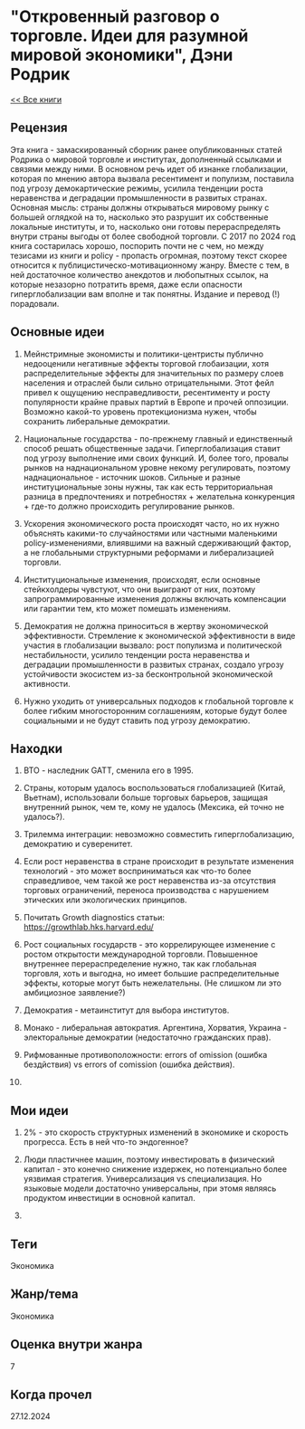 # "Откровенный разговор о торговле. Идеи для разумной мировой экономики", Дэни Родрик

[\<\< Все книги](../README.md)

## Рецензия

Эта книга - замаскированный сборник ранее опубликованных статей Родрика о мировой торговле и институтах, дополненный ссылками и связями между ними. В основном речь идет об изнанке глобализации, которая по мнению автора вызвала ресентимент и популизм, поставила под угрозу демокартические режимы, усилила тенденции роста неравенства и деградации промышленности в развитых странах. Основная мысль: страны должны открываться мировому рынку с большей оглядкой на то, насколько это разрушит их собственные локальные институты, и то, насколько они готовы перераспределять внутри страны выгоды от более свободной торговли. С 2017 по 2024 год книга состарилась хорошо, поспорить почти не с чем, но между тезисами из книги и policy - пропасть огромная, поэтому текст скорее относится к публицистическо-мотивационному жанру. Вместе с тем, в ней достаточное количество анекдотов и любопытных ссылок, на которые незазорно потратить время, даже если опасности гиперглобализации вам вполне и так понятны. Издание и перевод (!) порадовали.

## Основные идеи

1.  Мейнстримные экономисты и политики-центристы публично недооценили негативные эффекты торговой глобаизации, хотя распределительные эффекты для значительных по размеру слоев населения и отраслей были сильно отрицательными. Этот фейл привел к ощущению несправедливости, ресентименту и росту популярности крайне правых партий в Европе и прочей оппозиции. Возможно какой-то уровень протекционизма нужен, чтобы сохранить либеральные демократии.

2.  Национальные государства - по-прежнему главный и единственный способ решать общественные задачи. Гиперглобализация ставит под угрозу выполнение ими своих функций. И, более того, провалы рынков на наднациональном уровне некому регулировать, поэтому наднациональное - источник шоков. Сильные и разные институциональные зоны нужны, так как есть территориальная разница в предпочтениях и потребностях + желательна конкуренция + где-то должно происходить регулирование рынков.

3.  Ускорения экономического роста происходят часто, но их нужно объяснять какими-то случайностями или частными маленькими policy-изменениями, влиявшими на важный сдерживающий фактор, а не глобальными структурными реформами и либерализацией торговли.

4.  Институциональные изменения, происходят, если основные стейкхолдеры чувстуют, что они выиграют от них, поэтому запрограммированные изменения должны включать компенсации или гарантии тем, кто может помешать изменениям.

5.  Демократия не должна приноситься в жертву экономической эффективности. Стремление к экономической эффективности в виде участия в глобализации вызвало: рост популизма и политической нестабильности, усилило тенденции роста неравенства и деградации промышленности в развитых странах, создало угрозу устойчивости экосистем из-за бесконтрольной экономической активности.

6.  Нужно уходить от универсальных подходов к глобальной торговле к более гибким многосторонним соглашениям, которые будут более социальными и не будут ставить под угрозу демократию.

## Находки

1.  ВТО - наследник GATT, сменила его в 1995.

2.  Страны, которым удалось воспользоваться глобализацией (Китай, Вьетнам), использовали больше торговых барьеров, защищая внутренний рынок, чем те, кому не удалось (Мексика, ей точно не удалось?).

3.  Трилемма интеграции: невозможно совместить гиперглобализацию, демократию и суверенитет.

4.  Если рост неравенства в стране происходит в результате изменения технологий - это может восприниматься как что-то более справедливое, чем такой же рост неравенства из-за отсутствия торговых ограничений, переноса производства с нарушением этических или экологических принципов.

5.  Почитать Growth diagnostics статьи: <https://growthlab.hks.harvard.edu/>

6.  Рост социальных государств - это коррелирующее изменение с ростом открытости международной торговли. Повышенное внутреннее перераспределение нужно, так как глобальная торговля, хоть и выгодна, но имеет большие распределительные эффекты, которые могут быть нежелательны. (Не слишком ли это амбициозное заявление?)

7.  Демократия - метаинститут для выбора институтов.

8.  Монако - либеральная автократия. Аргентина, Хорватия, Украина - электоральные демократии (недостаточно гражданских прав).

9.  Рифмованные противоположности: errors of omission (ошибка бездйствия) vs errors of comission (ошибка действия).

10. 

## Мои идеи

1.  2% - это скорость структурных изменений в экономике и скорость прогресса. Есть в ней что-то эндогенное?

2.  Люди пластичнее машин, поэтому инвестировать в физический капитал - это конечно снижение издержек, но потенциально более уязвимая стратегия. Универсализация vs специализация. Но языковые модели достаточно универсальны, при этомя являясь продуктом инвестиции в основной капитал.

3.  

## Теги

Экономика

## Жанр/тема

Экономика

## Оценка внутри жанра

7

## Когда прочел

27.12.2024
